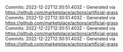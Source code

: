 Commits: 2022-12-22T12:30:51.403Z - Generated via https://github.com/marketplace/actions/artificial-grass
<br>
Commits: 2022-12-22T12:30:51.403Z - Generated via https://github.com/marketplace/actions/artificial-grass
<br>
Commits: 2022-12-22T12:30:51.403Z - Generated via https://github.com/marketplace/actions/artificial-grass
<br>
Commits: 2022-12-22T12:30:51.403Z - Generated via https://github.com/marketplace/actions/artificial-grass
<br>
